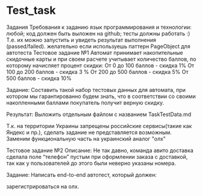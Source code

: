 # Test_task
Задания
Требования к заданию
язык программирования и технологии: любой;
код должен быть выложен на github;
тесты должны работать :) Т.е. их можно запустить и увидеть результат выполнения (passed/failed).
желательно если используешь паттерн PageObject для автотеста
Тестовое задание №1
Автомат принимает накопительные скидочные карты и при своем расчете учитывает количество баллов, по которому начисляет процент скидки: От 0 до 100 баллов - скидка 1% От 100 до 200 баллов - скидка 3 % От 200 до 500 баллов - скидка 5% От 500 баллов - скидка 10%

Задание: Составить такой набор тестовых данных для автомата, при котором мы гарантированно будем знать, что в соответствии со своими накопленными баллами покупатель получит верную скидку.

Результат: Выложить отдельным файлом с названием TaskTestData.md

Т.к. на территории Украины запрещены российские сервисы(такие как Яндекс и пр.), сделать задание не представляется возможным. Заменим функциональную часть на украинский аналог "олх"

Тестовое задание №2
Описание: Не так давно, команда авито доставка сделала поле “телефон” пустым при оформлении заказа с доставкой, так как у пользователей до этого были неверно указаны номера.

Задание: Написать end-to-end автотест, который должен:

зарегистрироваться на олх.
